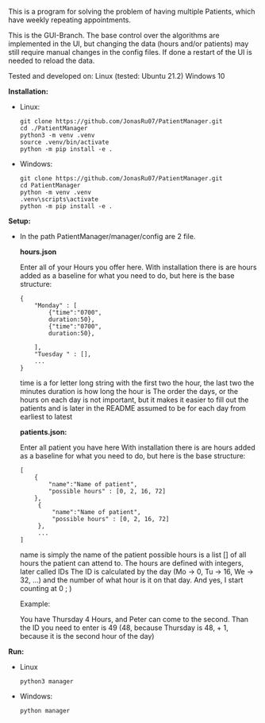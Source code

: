 
This is a program for solving the problem of having multiple Patients, which have weekly repeating appointments.

This is the GUI-Branch. The base control over the algorithms are implemented in the UI, but changing the data (hours and/or patients) may still require manual changes in the config files. 
If done a restart of the UI is needed to reload the data. 

Tested and developed on:
    Linux (tested: Ubuntu 21.2)
    Windows 10

__Installation:__

* Linux:
    ```
    git clone https://github.com/JonasRu07/PatientManager.git
    cd ./PatientManager
    python3 -m venv .venv
    source .venv/bin/activate
    python -m pip install -e .
    ```

* Windows:

    ```
    git clone https://github.com/JonasRu07/PatientManager.git
    cd PatientManager
    python -m venv .venv
    .venv\scripts\activate
    python -m pip install -e .
    ```

__Setup:__

* In the path PatientManager/manager/config are 2 file. 

    __hours.json__

    Enter all of your Hours you offer here.
    With installation there is are hours added as a baseline for what you need to do, but here is the base structure:


    ```
    {
        "Monday" : [
            {"time":"0700",
            duration:50},
            {"time":"0700",
            duration:50},
            
        ],
        "Tuesday " : [],
        ...
    }
    ```

    time is a for letter long string with the first two the hour, the last   two the minutes
    duration is how long the hour is
    The order the days, or the hours on each day is not important, but it makes it easier to fill out the patients
    and is later in the README assumed to be for each day from earliest to latest
    
    __patients.json:__

    Enter all patient you have here
    With installation there is are hours added as a baseline for what you need to do, but here is the base structure:

    ```
    [
        {
            "name":"Name of patient",
            "possible hours" : [0, 2, 16, 72]
        },
         {
             "name":"Name of patient",
             "possible hours" : [0, 2, 16, 72]
         },
         ...
    ]
    ```

    name is simply the name of the patient
    possible hours is a list [] of all hours the patient can attend to.
    The hours are defined with integers, later called IDs
    The ID is calculated by the day (Mo -> 0, Tu -> 16, We -> 32, ...) and the number of what hour is it on that day.
    And yes, I start counting at 0 ; )

    Example:
    
    You have Thursday 4 Hours, and Peter can come to the second. Than the ID you need to enter is 49
    (48, because Thursday is 48, + 1, because it is the second hour of the day)




__Run:__

* Linux

    ```
    python3 manager 
    ```
* Windows:

    ```
    python manager 
    ```


